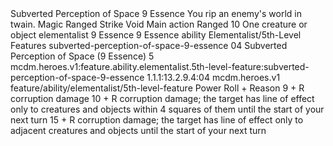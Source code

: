 <ability>
  <name>Subverted Perception of Space</name>
  <cost>9 Essence</cost>
  <flavor>You rip an enemy&apos;s world in twain.</flavor>
  <keywords>
    <keyword>Magic</keyword>
    <keyword>Ranged</keyword>
    <keyword>Strike</keyword>
    <keyword>Void</keyword>
  </keywords>
  <type>Main action</type>
  <distance>Ranged 10</distance>
  <target>One creature or object</target>
  <metadata>
    <class>elementalist</class>
    <cost>9 Essence</cost>
    <cost_amount>9</cost_amount>
    <cost_resource>Essence</cost_resource>
    <feature_type>ability</feature_type>
    <file_dpath>Elementalist/5th-Level Features</file_dpath>
    <item_id>subverted-perception-of-space-9-essence</item_id>
    <item_index>04</item_index>
    <item_name>Subverted Perception of Space (9 Essence)</item_name>
    <level>5</level>
    <scc>mcdm.heroes.v1:feature.ability.elementalist.5th-level-feature:subverted-perception-of-space-9-essence</scc>
    <scdc>1.1.1:13.2.9.4:04</scdc>
    <source>mcdm.heroes.v1</source>
    <type>feature/ability/elementalist/5th-level-feature</type>
  </metadata>
  <effects>
    <effect type="roll">
      <roll>Power Roll + Reason</roll>
      <t1>9 + R corruption damage</t1>
      <t2>10 + R corruption damage; the target has line of effect only to creatures and objects within 4 squares of them until the start of your next turn</t2>
      <t3>15 + R corruption damage; the target has line of effect only to adjacent creatures and objects until the start of your next turn</t3>
    </effect>
  </effects>
</ability>
